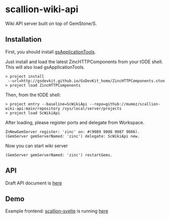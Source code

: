 # scallion-wiki-api
Wiki API server built on top of GemStone/S.

## Installation

First, you should install [gsApplicationTools](https://github.com/GsDevKit/gsApplicationTools).

Just install and load the latest ZincHTTPComponents from your tODE shell. This will also load gsApplicationTools.
```
> project install
 --url=http://gsdevkit.github.io/GsDevKit_home/ZincHTTPComponents.ston
> project load ZincHTTPComponents
```

Then, from the tODE shell:
```
> project entry --baseline=ScWikiApi --repo=github://mumez/scallion-wiki-api:main/repository /sys/local/server/projects
> project load ScWikiApi
```

After loading, please register ports and delegate from Workspace.

```smalltalk
ZnNewGemServer register: 'zinc' on: #(9089 9088 9087 9086).
(GemServer gemServerNamed: 'zinc') delegate: ScWikiApi new.
```

Now you can start wiki server

```smalltalk
(GemServer gemServerNamed: 'zinc') restartGems.
```

## API

Draft API document is [here](https://softumeya-llc.stoplight.io/docs/scallion-wiki-api/branches/main/3tx0q260z82ve-scallion-wiki-api)

## Demo

Example frontend: [scallion-svelte](https://github.com/mumez/scallion-svelte) is running [here](https://scallion-svelte.vercel.app/)
